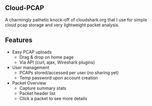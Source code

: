 ## Cloud-PCAP

A charmingly pathetic knock-off of cloudshark.org that I use for simple cloud pcap storage and very lightweight packet analysis.

## Features

* Easy PCAP uploads
	* Drag & drop on home page
	* Via API (curl, ajax, Wireshark plugins)
* User management
    * PCAPs stored/accessed per user (no sharing yet)
    * Temp password upon account creation
* Packet Overview
    * Capture summary stats
    * Packet header list
    * Click a packet to see more details 